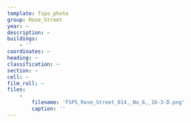 ```yaml
---
template: fsps_photo
group: Rose_Street
year: ~
description: ~
buildings:
    - ''
coordinates: ~
heading: ~
classification: ~
section: ~
cell: ~
film_roll: ~
files:
    -
        filename: 'FSPS_Rose_Street_014,_No_6,_16-3-D.png'
        caption: ''
---
```

